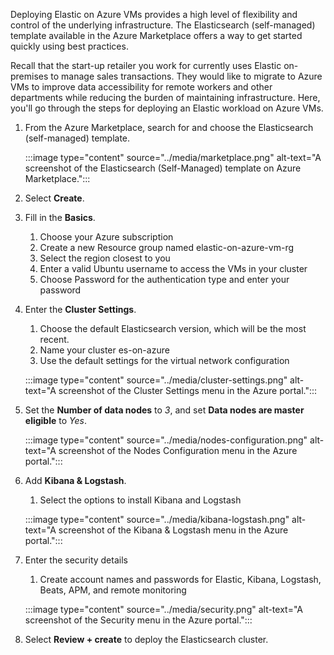 
Deploying Elastic on Azure VMs provides a high level of flexibility and control of the underlying infrastructure. The Elasticsearch (self-managed) template available in the Azure Marketplace offers a way to get started quickly using best practices.

Recall that the start-up retailer you work for currently uses Elastic on-premises to manage sales transactions. They would like to migrate to Azure VMs to improve data accessibility for remote workers and other departments while reducing the burden of maintaining infrastructure. Here, you'll go through the steps for deploying an Elastic workload on Azure VMs.

1. From the Azure Marketplace, search for and choose the Elasticsearch (self-managed) template.

    :::image type="content" source="../media/marketplace.png" alt-text="A screenshot of the Elasticsearch (Self-Managed) template on Azure Marketplace.":::

1. Select **Create**.

1. Fill in the **Basics**. 
    1. Choose your Azure subscription
    1. Create a new Resource group named elastic-on-azure-vm-rg
    1. Select the region closest to you
    1. Enter a valid Ubuntu username to access the VMs in your cluster
    1. Choose Password for the authentication type and enter your password

1. Enter the **Cluster Settings**.
    1. Choose the default Elasticsearch version, which will be the most recent.
    1. Name your cluster es-on-azure
    1. Use the default settings for the virtual network configuration

    :::image type="content" source="../media/cluster-settings.png" alt-text="A screenshot of the Cluster Settings menu in the Azure portal.":::

1. Set the **Number of data nodes** to *3*, and set **Data nodes are master eligible** to *Yes*.

    :::image type="content" source="../media/nodes-configuration.png" alt-text="A screenshot of the Nodes Configuration menu in the Azure portal.":::

1. Add **Kibana & Logstash**.
    1. Select the options to install Kibana and Logstash

    :::image type="content" source="../media/kibana-logstash.png" alt-text="A screenshot of the Kibana & Logstash menu in the Azure portal.":::

1. Enter the security details
    1. Create account names and passwords for Elastic, Kibana, Logstash, Beats, APM, and remote monitoring

    :::image type="content" source="../media/security.png" alt-text="A screenshot of the Security menu in the Azure portal.":::

1. Select **Review + create** to deploy the Elasticsearch cluster.

